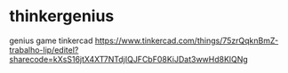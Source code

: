 # thinkergenius
genius game tinkercad
https://www.tinkercad.com/things/75zrQqknBmZ-trabalho-lip/editel?sharecode=kXsS16jtX4XT7NTdjIQJFCbF08KiJDat3wwHd8KlQNg
